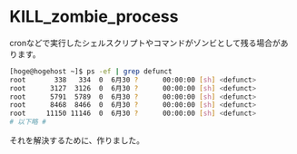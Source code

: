 # KILL_zombie_process

cronなどで実行したシェルスクリプトやコマンドがゾンビとして残る場合があります。

```bash
[hoge@hogehost ~]$ ps -ef | grep defunct
root       338   334  0  6月30 ?      00:00:00 [sh] <defunct>
root      3127  3126  0  6月30 ?      00:00:00 [sh] <defunct>
root      5791  5789  0  6月30 ?      00:00:00 [sh] <defunct>
root      8468  8466  0  6月30 ?      00:00:00 [sh] <defunct>
root     11150 11146  0  6月30 ?      00:00:00 [sh] <defunct>
# 以下略 #
```

それを解決するために、作りました。
